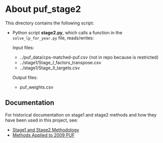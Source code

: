 About puf_stage2
================

This directory contains the following script:

* Python script **stage2.py**, which calls a function in the
`solve_lp_for_year.py` file, reads/writes:

  Input files:
    - ../puf_data/cps-matched-puf.csv (not in repo because is restricted)
    - ../stage1/Stage_I_factors_transpose.csv
    - ../stage1/Stage_II_targets.csv

  Output files:
    - puf_weights.csv


Documentation
-------------

For historical documentation on stage1 and stage2 methods and how they
have been used in this project, see:
- [Stage1 and Stage2 Methodology](../doc/Stage1_Stage2_Methodology.pdf)
- [Methods Applied to 2009 PUF](../doc/Stage1_Stage2_2009PUF.pdf)
